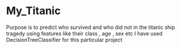 # My_Titanic
Purpose is to predict who survived and who did not in the titanic ship tragedy using features like their class , age , sex etc
I have used DecisionTreeClassifier for this particular project
